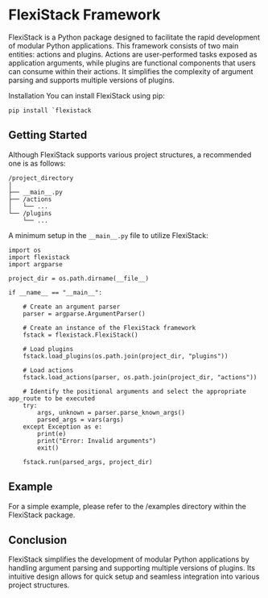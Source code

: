 # FlexiStack Framework

FlexiStack is a Python package designed to facilitate the rapid development of modular Python applications. This framework consists of two main entities: actions and plugins. Actions are user-performed tasks exposed as application arguments, while plugins are functional components that users can consume within their actions. It simplifies the complexity of argument parsing and supports multiple versions of plugins.

Installation
You can install FlexiStack using pip:

```
pip install `flexistack
```

## Getting Started

Although FlexiStack supports various project structures, a recommended one is as follows:

```
/project_directory
│
├── __main__.py
├── /actions
│   └── ...
└── /plugins
    └── ...
```    

A minimum setup in the `__main__.py` file to utilize FlexiStack:

```
import os
import flexistack
import argparse

project_dir = os.path.dirname(__file__)

if __name__ == "__main__":
   
    # Create an argument parser
    parser = argparse.ArgumentParser()

    # Create an instance of the FlexiStack framework
    fstack = flexistack.FlexiStack()

    # Load plugins
    fstack.load_plugins(os.path.join(project_dir, "plugins"))

    # Load actions
    fstack.load_actions(parser, os.path.join(project_dir, "actions"))

    # Identify the positional arguments and select the appropriate app_route to be executed
    try:
        args, unknown = parser.parse_known_args()
        parsed_args = vars(args)       
    except Exception as e: 
        print(e)
        print("Error: Invalid arguments")
        exit()

    fstack.run(parsed_args, project_dir)
```    

## Example

For a simple example, please refer to the /examples directory within the FlexiStack package.


## Conclusion

FlexiStack simplifies the development of modular Python applications by handling argument parsing and supporting multiple versions of plugins. Its intuitive design allows for quick setup and seamless integration into various project structures.
